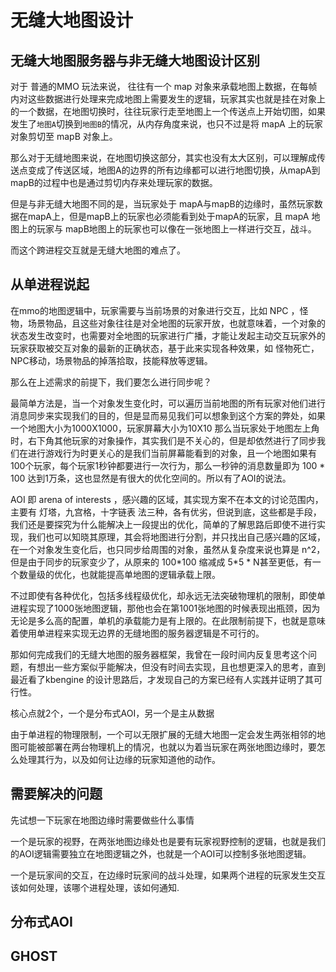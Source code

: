 # 无缝大地图设计

## 无缝大地图服务器与非无缝大地图设计区别

对于 普通的MMO 玩法来说， 往往有一个 map 对象来承载地图上数据，在每帧内对这些数据进行处理来完成地图上需要发生的逻辑，玩家其实也就是挂在对象上的一个数据，在地图切换时，往往玩家行走至地图上一个传送点上开始切图，如果发生了`地图A`切换到`地图B`的情况，从内存角度来说，也只不过是将 mapA 上的玩家对象剪切至 mapB 对象上。

那么对于无缝地图来说，在地图切换这部分，其实也没有太大区别，可以理解成传送点变成了传送区域，地图A的边界的所有边缘都可以进行地图切换，从mapA到mapB的过程中也是通过剪切内存来处理玩家的数据。

但是与非无缝大地图不同的是，当玩家处于 mapA与mapB的边缘时，虽然玩家数据在mapA上，但是mapB上的玩家也必须能看到处于mapA的玩家，且 mapA 地图上的玩家与 mapB地图上的玩家也可以像在一张地图上一样进行交互，战斗。

而这个跨进程交互就是无缝大地图的难点了。

## 从单进程说起

在mmo的地图逻辑中，玩家需要与当前场景的对象进行交互，比如 NPC ，怪物，场景物品，且这些对象往往是对全地图的玩家开放，也就意味着，一个对象的状态发生改变时，也需要对全地图的玩家进行广播，才能让发起主动交互玩家外的玩家获取被交互对象的最新的正确状态，基于此来实现各种效果，如 怪物死亡，NPC移动，场景物品的掉落拾取，技能释放等逻辑。

那么在上述需求的前提下，我们要怎么进行同步呢？

最简单方法是，当一个对象发生变化时，可以遍历当前地图的所有玩家对他们进行消息同步来实现我们的目的，但是显而易见我们可以想象到这个方案的弊处，如果一个地图大小为1000X1000，玩家屏幕大小为10X10
那么当玩家处于地图左上角时，右下角其他玩家的对象操作，其实我们是不关心的，但是却依然进行了同步我们在进行游戏行为时更关心的是我们当前屏幕能看到的对象，且一个地图如果有100个玩家，每个玩家1秒钟都要进行一次行为，那么一秒钟的消息数量即为 100 * 100 达到1万条，这也显然是有很大的优化空间的。所以有了AOI的说法。

AOI 即 arena of interests ，感兴趣的区域，其实现方案不在本文的讨论范围内，主要有 灯塔，九宫格，十字链表 法三种，各有优劣，但说到底，这些都是手段，我们还是要探究为什么能解决上一段提出的优化，简单的了解思路后即使不进行实现，我们也可以知晓其原理，其会将地图进行分割，并只找出自己感兴趣的区域，在一个对象发生变化后，也只同步给周围的对象，虽然从复杂度来说也算是 n^2，但是由于同步的玩家变少了，从原来的 100*100 缩减成 5\*5 * N甚至更低，有一个数量级的优化，也就能提高单地图的逻辑承载上限。

不过即使有各种优化，包括多线程级优化，却永远无法突破物理机的限制，即使单进程实现了1000张地图逻辑，那他也会在第1001张地图的时候表现出瓶颈，因为无论是多么高的配置，单机的承载能力是有上限的。在此限制前提下，也就是意味着使用单进程来实现无边界的无缝地图的服务器逻辑是不可行的。

那如何完成我们的无缝大地图的服务器框架，我曾在一段时间内反复思考这个问题，有想出一些方案似乎能解决，但没有时间去实现，且也想更深入的思考，直到最近看了kbengine 的设计思路后，才发现自己的方案已经有人实践并证明了其可行性。

核心点就2个，一个是分布式AOI，另一个是主从数据

由于单进程的物理限制，一个可以无限扩展的无缝大地图一定会发生两张相邻的地图可能被部署在两台物理机上的情况，也就以为着当玩家在两张地图边缘时，要怎么处理其行为，以及如何让边缘的玩家知道他的动作。



## 需要解决的问题

先试想一下玩家在地图边缘时需要做些什么事情

一个是玩家的视野，在两张地图边缘处也是要有玩家视野控制的逻辑，也就是我们的AOI逻辑需要独立在地图逻辑之外，也就是一个AOI可以控制多张地图逻辑。

一个是玩家间的交互，在边缘时玩家间的战斗处理，如果两个进程的玩家发生交互该如何处理，该哪个进程处理，该如何通知.



## 分布式AOI

## GHOST 

 

